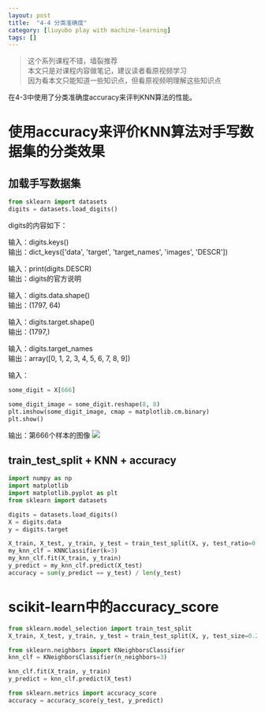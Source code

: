 ```yaml
---
layout: post
title:  "4-4 分类准确度"
category: [liuyubo play with machine-learning]
tags: []
---
```


> 这个系列课程不错，墙裂推荐  
> 本文只是对课程内容做笔记，建议读者看原视频学习  
> 因为看本文只能知道一些知识点，但看原视频明理解这些知识点  

在4-3中使用了分类准确度accuracy来评判KNN算法的性能。

# 使用accuracy来评价KNN算法对手写数据集的分类效果

## 加载手写数据集

```python
from sklearn import datasets
digits = datasets.load_digits()
```

digits的内容如下：  

输入：digits.keys()  
输出：dict_keys(['data', 'target', 'target_names', 'images', 'DESCR'])

输入：print(digits.DESCR)  
输出：digits的官方说明

输入：digits.data.shape()  
输出：(1797, 64)

输入：digits.target.shape()  
输出：(1797,)

输入：digits.target_names  
输出：array([0, 1, 2, 3, 4, 5, 6, 7, 8, 9])

<!-- more -->

输入：

```python
some_digit = X[666]

some_digit_image = some_digit.reshape(8, 8)
plt.imshow(some_digit_image, cmap = matplotlib.cm.binary)
plt.show()
```

输出：第666个样本的图像
![](http://windmissing.github.io\images\2019\28.png)

## train_test_split + KNN + accuracy

```python
import numpy as np
import matplotlib
import matplotlib.pyplot as plt
from sklearn import datasets

digits = datasets.load_digits()
X = digits.data
y = digits.target

X_train, X_test, y_train, y_test = train_test_split(X, y, test_ratio=0.2)
my_knn_clf = KNNClassifier(k=3)
my_knn_clf.fit(X_train, y_train)
y_predict = my_knn_clf.predict(X_test)
accuracy = sum(y_predict == y_test) / len(y_test)
```

# scikit-learn中的accuracy_score

```python
from sklearn.model_selection import train_test_split
X_train, X_test, y_train, y_test = train_test_split(X, y, test_size=0.2, random_state=666)

from sklearn.neighbors import KNeighborsClassifier
knn_clf = KNeighborsClassifier(n_neighbors=3)

knn_clf.fit(X_train, y_train)
y_predict = knn_clf.predict(X_test)

from sklearn.metrics import accuracy_score
accuracy = accuracy_score(y_test, y_predict)
```
